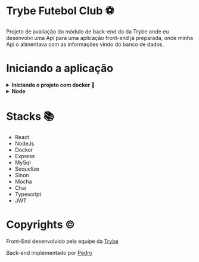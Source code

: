 # Trybe Futebol Club ⚽

Projeto de avaliação do módulo de back-end do da Trybe onde eu desenvolvi uma Api para uma aplicação front-end já preparada, onde minha Api o alimentava com as informações vindo do banco de dados.

# Iniciando a aplicação

<details>
  <summary><b>Iniciando o projeto com docker 🐳</b></summary><br>

  ***⚠️ Para garantir um bom funcionamento é necessário que tenha instalado o docker e o docker-compose nas versões 20.10.16 e 1.29 ou superior respectivamente⚠️***
  
  <br />

  1. Clone o projeto

  ```bash
    git clone git@github.com:Pedro0505/Trybe-Futebol-Clube.git
  ```

  2. Entre no diretório do projeto

  ```bash
    cd Trybe-Futebol-Clube
  ```

  3. Suba os containers

  ```bash
    docker-compose up --build -d
  ```

  5. Quando o processo dos containers estiver acabado acesse a aplicação usando o seguinte endereço

  ```bash
    http://localhost:3000
  ```

  6. Para derrubar os containers

  ```bash
    docker-compose down --rmi all --volumes --remove-orphans
  ```
</details>

<details>
  <summary><b>Node</b></summary><br>

  ***⚠️ Para rodar localmente é necessário ter o MySql instalado localmente ⚠️***

  ***⚠️ Obs: Para o orm funcionar deve ser preenchido o arquivo '.env' com as informações necessárias, as chaves que precisam ser colocadas estão no arquivo '.env.example' ⚠️***

  <br />

  Clone o projeto

  ```bash
    git clone git@github.com:Pedro0505/Trybe-Futebol-Clube.git
  ```

  Entre no diretório do projeto

  ```bash
    cd Trybe-Futebol-Clube
  ```

  Instale as dependências

  ```bash
    npm run install:apps
  ```

  Inicie o servidor

  ```bash
    cd backend
    npm start
  ```
  
  Inicie o frontend

  ```bash
    cd frontend
    npm start
  ```

  Acesse a aplicação usando o seguinte endereço

  ```bash
    localhost:3000
  ```
</details>

# Stacks 📚

- React
- NodeJs
- Docker
- Express
- MySql
- Sequelize
- Sinon
- Mocha
- Chai
- Typescript
- JWT

# Copyrights ©️

Front-End desenvolvido pela equipe da [Trybe](https://github.com/betrybe)

Back-end implementado por [Pedro](https://github.com/Pedro0505)
